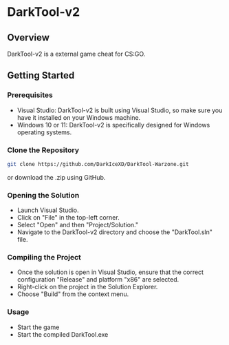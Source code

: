 # DarkTool-v2

## Overview
DarkTool-v2 is a external game cheat for CS:GO.

## Getting Started

### Prerequisites
- Visual Studio: DarkTool-v2 is built using Visual Studio, so make sure you have it installed on your Windows machine.
- Windows 10 or 11: DarkTool-v2 is specifically designed for Windows operating systems.

### Clone the Repository
```bash
git clone https://github.com/DarkIceXD/DarkTool-Warzone.git
```

or download the .zip using GitHub.

### Opening the Solution
- Launch Visual Studio.
- Click on "File" in the top-left corner.
- Select "Open" and then "Project/Solution."
- Navigate to the DarkTool-v2 directory and choose the "DarkTool.sln" file.

### Compiling the Project
- Once the solution is open in Visual Studio, ensure that the correct configuration "Release" and platform "x86" are selected.
- Right-click on the project in the Solution Explorer.
- Choose "Build" from the context menu.

### Usage
- Start the game
- Start the compiled DarkTool.exe
